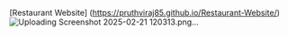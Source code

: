 [Restaurant Website] (https://pruthviraj85.github.io/Restaurant-Website/)
![Uploading Screenshot 2025-02-21 120313.png…]()
